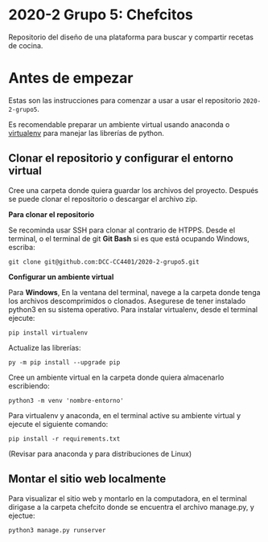 #  2020-2 Grupo 5: Chefcitos 
Repositorio del diseño de una plataforma para buscar y compartir recetas de cocina.


# Antes de empezar
Estas son las instrucciones para comenzar a usar a usar el repositorio `2020-2-grupo5`.


Es recomendable preparar un ambiente virtual usando anaconda o [virtualenv](https://docs.python.org/3/library/venv.html) para manejar las librerías de python.


## Clonar el repositorio  y configurar el entorno virtual
Cree una carpeta donde quiera guardar los archivos del proyecto.
Después se puede clonar el repositorio o descargar el archivo zip.

**Para clonar el repositorio**

Se recominda usar SSH para clonar al contrario de HTPPS.
Desde el terminal, o el terminal de git **Git Bash** si es que está ocupando Windows, escriba:

```
git clone git@github.com:DCC-CC4401/2020-2-grupo5.git
```

**Configurar un ambiente virtual**

Para **Windows**, En la ventana del terminal, navege a la carpeta donde tenga los archivos descomprimidos o clonados.
Asegurese de tener instalado python3 en su sistema operativo.
Para instalar virtualenv, desde el terminal ejecute:
```
pip install virtualenv
```

Actualize las librerías:
```
py -m pip install --upgrade pip
```

Cree un ambiente virtual en la carpeta donde quiera almacenarlo escribiendo:
```
python3 -m venv 'nombre-entorno'
```

Para virtualenv y anaconda, en el terminal active su ambiente virtual y ejecute el siguiente comando:

```
pip install -r requirements.txt
```



(Revisar para anaconda y para distribuciones de Linux)


## Montar el sitio web localmente

Para visualizar el sitio web y montarlo en la computadora, en el terminal dirigase a la carpeta chefcito donde se encuentra el archivo manage.py, y ejectue:

```
python3 manage.py runserver
```
